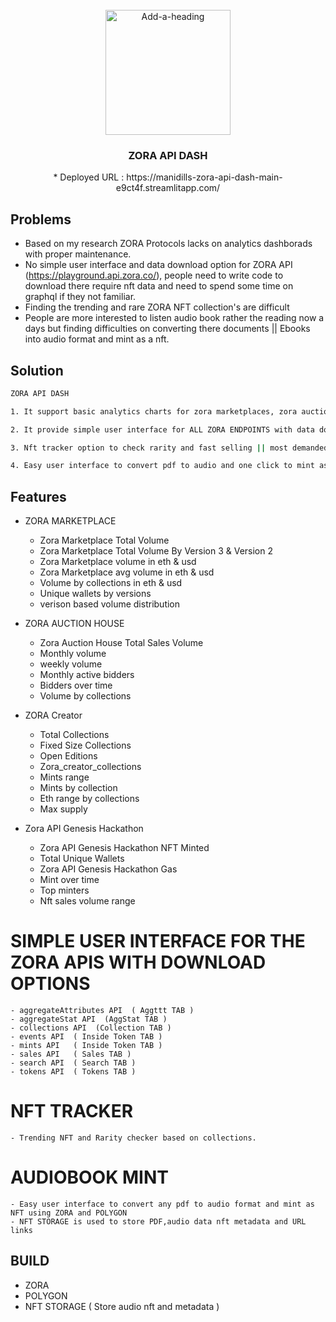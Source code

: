 <!-- PROJECT LOGO -->

<br />
<div align="center">
    <a href="https://postimg.cc/9z878ZTS"><img src="https://i.postimg.cc/xTY3dPd0/Add-a-heading-2.gif" alt="Add-a-heading" border="0" width="200" height="200"></a>
  <h3 align="center">ZORA API DASH</h3>
  * Deployed URL : https://manidills-zora-api-dash-main-e9ct4f.streamlitapp.com/
</div>

## Problems

* Based on my research ZORA Protocols lacks on analytics dashborads with proper maintenance.
* No simple user interface and data download option for ZORA API (https://playground.api.zora.co/), people need to write code to download there require nft data and need to spend some time on graphql if they not familiar.
* Finding the trending and rare ZORA NFT collection's are difficult
* People are more interested to listen audio book rather the reading now a days but finding difficulties on converting there documents || Ebooks into audio format and mint as a nft.

## Solution
```sh
ZORA API DASH

1. It support basic analytics charts for zora marketplaces, zora auction house, zora creator and zora api genesis hackathon.

2. It provide simple user interface for ALL ZORA ENDPOINTS with data download option(CSV format) for further analysis. People dont need to code or understanding about graphql to get these data.

3. Nft tracker option to check rarity and fast selling || most demanded NFTS based on collections.

4. Easy user interface to convert pdf to audio and one click to mint as a NFT TOKEN with the help of ZORA, POLYGON and NFT STORGAE.
```

## Features

* ZORA MARKETPLACE

  - Zora Marketplace Total Volume
  - Zora Marketplace Total Volume By Version 3 & Version 2
  - Zora Marketplace volume in eth & usd
  - Zora Marketplace avg volume in eth & usd
  - Volume by collections in eth & usd
  - Unique wallets by versions
  - verison based volume distribution

* ZORA AUCTION HOUSE

  - Zora Auction House Total Sales Volume
  - Monthly volume
  - weekly volume
  - Monthly active bidders
  - Bidders over time
  - Volume by collections

* ZORA Creator

  - Total Collections
  - Fixed Size Collections
  - Open Editions
  - Zora_creator_collections
  - Mints range
  - Mints by collection
  - Eth range by collections
  - Max supply
  
* Zora API Genesis Hackathon

  - Zora API Genesis Hackathon NFT Minted
  - Total Unique Wallets
  - Zora API Genesis Hackathon Gas
  - Mint over time
  - Top minters
  - Nft sales volume range
  
 # SIMPLE USER INTERFACE FOR THE ZORA APIS WITH DOWNLOAD OPTIONS
 
    - aggregateAttributes API  ( Aggttt TAB )
    - aggregateStat API  (AggStat TAB )
    - collections API  (Collection TAB )
    - events API  ( Inside Token TAB )
    - mints API   ( Inside Token TAB )
    - sales API   ( Sales TAB )
    - search API  ( Search TAB )
    - tokens API  ( Tokens TAB )
    
 # NFT TRACKER
 
    - Trending NFT and Rarity checker based on collections.
    
 # AUDIOBOOK MINT
 
    - Easy user interface to convert any pdf to audio format and mint as NFT using ZORA and POLYGON
    - NFT STORAGE is used to store PDF,audio data nft metadata and URL links
    
    
## BUILD 

  - ZORA
  - POLYGON
  - NFT STORAGE ( Store audio nft and metadata )
  
  
    
    
    
    
  

